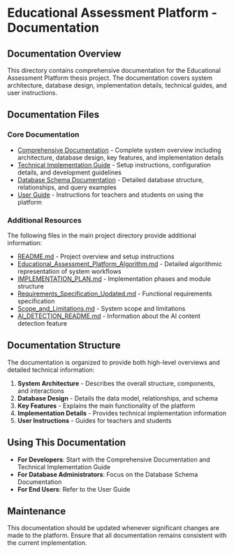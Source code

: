# Educational Assessment Platform - Documentation

## Documentation Overview

This directory contains comprehensive documentation for the Educational Assessment Platform thesis project. The documentation covers system architecture, database design, implementation details, technical guides, and user instructions.

## Documentation Files

### Core Documentation

- [Comprehensive Documentation](COMPREHENSIVE_DOCUMENTATION.md) - Complete system overview including architecture, database design, key features, and implementation details
- [Technical Implementation Guide](TECHNICAL_IMPLEMENTATION_GUIDE.md) - Setup instructions, configuration details, and development guidelines
- [Database Schema Documentation](DATABASE_SCHEMA_DOCUMENTATION.md) - Detailed database structure, relationships, and query examples
- [User Guide](USER_GUIDE.md) - Instructions for teachers and students on using the platform

### Additional Resources

The following files in the main project directory provide additional information:

- [README.md](../README.md) - Project overview and setup instructions
- [Educational_Assessment_Platform_Algorithm.md](../Educational_Assessment_Platform_Algorithm.md) - Detailed algorithmic representation of system workflows
- [IMPLEMENTATION_PLAN.md](../IMPLEMENTATION_PLAN.md) - Implementation phases and module structure
- [Requirements_Specification_Updated.md](../Requirements_Specification_Updated.md) - Functional requirements specification
- [Scope_and_Limitations.md](../Scope_and_Limitations.md) - System scope and limitations
- [AI_DETECTION_README.md](../AI_DETECTION_README.md) - Information about the AI content detection feature

## Documentation Structure

The documentation is organized to provide both high-level overviews and detailed technical information:

1. **System Architecture** - Describes the overall structure, components, and interactions
2. **Database Design** - Details the data model, relationships, and schema
3. **Key Features** - Explains the main functionality of the platform
4. **Implementation Details** - Provides technical implementation information
5. **User Instructions** - Guides for teachers and students

## Using This Documentation

- **For Developers**: Start with the Comprehensive Documentation and Technical Implementation Guide
- **For Database Administrators**: Focus on the Database Schema Documentation
- **For End Users**: Refer to the User Guide

## Maintenance

This documentation should be updated whenever significant changes are made to the platform. Ensure that all documentation remains consistent with the current implementation.